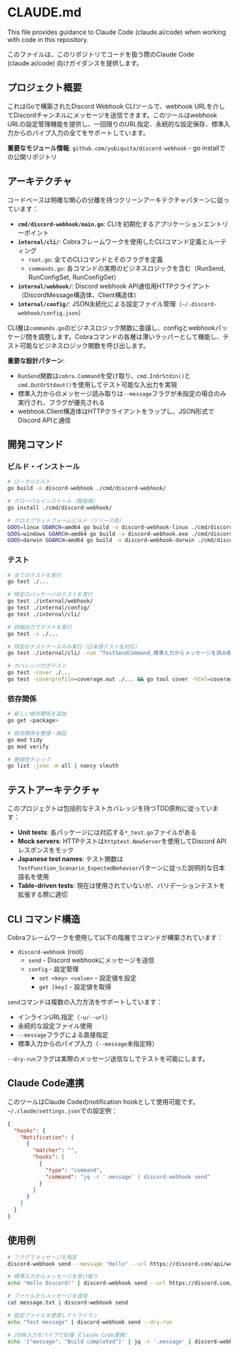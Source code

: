 # CLAUDE.md

This file provides guidance to Claude Code (claude.ai/code) when working with code in this repository.

このファイルは、このリポジトリでコードを扱う際のClaude Code (claude.ai/code) 向けガイダンスを提供します。

## プロジェクト概要

これはGoで構築されたDiscord Webhook CLIツールで、webhook URLを介してDiscordチャンネルにメッセージを送信できます。このツールはwebhook URLの設定管理機能を提供し、一回限りのURL指定、永続的な設定保存、標準入力からのパイプ入力の全てをサポートしています。

**重要なモジュール情報**: `github.com/yubiquita/discord-webhook` - go installでの公開リポジトリ

## アーキテクチャ

コードベースは明確な関心の分離を持つクリーンアーキテクチャパターンに従っています：

- **`cmd/discord-webhook/main.go`**: CLIを初期化するアプリケーションエントリーポイント
- **`internal/cli/`**: Cobraフレームワークを使用したCLIコマンド定義とルーティング
  - `root.go`: 全てのCLIコマンドとそのフラグを定義
  - `commands.go`: 各コマンドの実際のビジネスロジックを含む（RunSend, RunConfigSet, RunConfigGet）
- **`internal/webhook/`**: Discord webhook API通信用HTTPクライアント（DiscordMessage構造体、Client構造体）
- **`internal/config/`**: JSON永続化による設定ファイル管理（`~/.discord-webhook/config.json`）

CLI層は`commands.go`のビジネスロジック関数に委譲し、configとwebhookパッケージ間を調整します。Cobraコマンドの各層は薄いラッパーとして機能し、テスト可能なビジネスロジック関数を呼び出します。

**重要な設計パターン**:
- `RunSend`関数は`cobra.Command`を受け取り、`cmd.InOrStdin()`と`cmd.OutOrStdout()`を使用してテスト可能な入出力を実現
- 標準入力からのメッセージ読み取りは`--message`フラグが未指定の場合のみ実行され、フラグが優先される
- webhook.Client構造体はHTTPクライアントをラップし、JSON形式でDiscord APIと通信

## 開発コマンド

### ビルド・インストール
```bash
# ローカルビルド
go build -o discord-webhook ./cmd/discord-webhook/

# グローバルインストール（開発用）
go install ./cmd/discord-webhook/

# クロスプラットフォームビルド（リリース用）
GOOS=linux GOARCH=amd64 go build -o discord-webhook-linux ./cmd/discord-webhook/
GOOS=windows GOARCH=amd64 go build -o discord-webhook.exe ./cmd/discord-webhook/
GOOS=darwin GOARCH=amd64 go build -o discord-webhook-darwin ./cmd/discord-webhook/
```

### テスト
```bash
# 全てのテストを実行
go test ./...

# 特定のパッケージのテストを実行
go test ./internal/webhook/
go test ./internal/config/
go test ./internal/cli/

# 詳細出力でテストを実行
go test -v ./...

# 特定のテストケースのみ実行（日本語テスト名対応）
go test ./internal/cli/ -run "TestSendCommand_標準入力からメッセージを読み取る"

# カバレッジ付きテスト
go test -cover ./...
go test -coverprofile=coverage.out ./... && go tool cover -html=coverage.out
```

### 依存関係
```bash
# 新しい依存関係を追加
go get <package>

# 依存関係を整理・検証
go mod tidy
go mod verify

# 脆弱性チェック
go list -json -m all | nancy sleuth
```

## テストアーキテクチャ

このプロジェクトは包括的なテストカバレッジを持つTDD原則に従っています：

- **Unit tests**: 各パッケージには対応する`*_test.go`ファイルがある
- **Mock servers**: HTTPテストは`httptest.NewServer`を使用してDiscord APIレスポンスをモック
- **Japanese test names**: テスト関数は`TestFunction_Scenario_ExpectedBehavior`パターンに従った説明的な日本語名を使用
- **Table-driven tests**: 現在は使用されていないが、バリデーションテストを拡張する際に適切

## CLI コマンド構造

Cobraフレームワークを使用して以下の階層でコマンドが構築されています：
- `discord-webhook` (root)
  - `send` - Discord webhookにメッセージを送信
  - `config` - 設定管理
    - `set <key> <value>` - 設定値を設定
    - `get [key]` - 設定値を取得

`send`コマンドは複数の入力方法をサポートしています：
- インラインURL指定（`-u/--url`）
- 永続的な設定ファイル使用
- `--message`フラグによる直接指定
- 標準入力からのパイプ入力（`--message`未指定時）

`--dry-run`フラグは実際のメッセージ送信なしでテストを可能にします。

## Claude Code連携

このツールはClaude Codeのnotification hookとして使用可能です。`~/.claude/settings.json`での設定例：

```json
{
  "hooks": {
    "Notification": [
      {
        "matcher": "",
        "hooks": [
          {
            "type": "command",
            "command": "jq -r '.message' | discord-webhook send"
          }
        ]
      }
    ]
  }
}
```

## 使用例

```bash
# フラグでメッセージを指定
discord-webhook send --message "Hello" --url https://discord.com/api/webhooks/...

# 標準入力からメッセージを受け取り
echo "Hello Discord!" | discord-webhook send --url https://discord.com/api/webhooks/...

# ファイルからメッセージを送信
cat message.txt | discord-webhook send

# 設定ファイルを使用してドライラン
echo "Test message" | discord-webhook send --dry-run

# JSON入力をパイプで処理（Claude Code連携）
echo '{"message": "Build completed"}' | jq -r '.message' | discord-webhook send
```